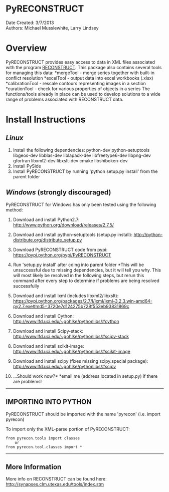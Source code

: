 PyRECONSTRUCT
=============
Date Created: 3/7/2013<br>
Authors: Michael Musslewhite, Larry Lindsey<br>

# Overview
PyRECONSTRUCT provides easy access to data in XML files associated with the program [RECONSTRUCT](http://synapses.clm.utexas.edu/tools/reconstruct/reconstruct.stm).
This package also contains several tools for managing this data:
*mergeTool - merge series together with built-in conflict resolution
*excelTool - output data into excel workbooks (.xlsx)
*calibrationTool - rescale contours representing images in a section
*curationTool - check for various properties of objects in a series
The functions/tools already in place can be used to develop solutions to a wide range of problems associated with RECONSTRUCT data.

# Install Instructions
*Linux*
---
1) Install the following dependencies:
    python-dev
    python-setuptools
    libgeos-dev
    libblas-dev
    liblapack-dev
    libfreetype6-dev
    libpng-dev
    gfortran
    libxml2-dev
    libxslt-dev
    cmake
    libshiboken-dev
2) Install PySide
3) Install PyRECONSTRUCT by running 'python setup.py install' from the parent folder

*Windows* (strongly discouraged)
---
PyRECONSTRUCT for Windows has only been tested using the following method:
1. Download and install Python2.7:
	http://www.python.org/download/releases/2.7.5/
2. Download and install python-setuptools (setup.py install):
	http://python-distribute.org/distribute_setup.py
3. Download PyRECONSTRUCT code from pypi:
	https://pypi.python.org/pypi/PyRECONSTRUCT
4. Run 'setup.py install' after cding into parent folder
	*This will be unsuccessful due to missing dependencies, but it will tell you why.
	 This will most likely be resolved in the following steps, but rerun this command after every step to determine if problems are being resolved successfully 

5. Download and install lxml (includes libxml2/libxslt):
	https://pypi.python.org/packages/2.7/l/lxml/lxml-3.2.3.win-amd64-py2.7.exe#md5=3720e7d124275b728f553eb93831869c
6. Download and install Cython:
	http://www.lfd.uci.edu/~gohlke/pythonlibs/#cython
7. Download and install Scipy-stack:
	http://www.lfd.uci.edu/~gohlke/pythonlibs/#scipy-stack
8. Download and install scikit-image:
	http://www.lfd.uci.edu/~gohlke/pythonlibs/#scikit-image
9. Download and install scipy (fixes missing scipy.special package):
	http://www.lfd.uci.edu/~gohlke/pythonlibs/#scipy
10. ...Should work now?*
	*email me (address located in setup.py) if there are problems!



---------------------------------------------------------------------------
IMPORTING INTO PYTHON
---------------------------------------------------------------------------
PyRECONSTRUCT should be imported with the name 'pyrecon' (i.e. import pyrecon)

To import only the XML-parse portion of PyRECONSTRUCT:
	
	from pyrecon.tools import classes
		or
	from pyrecon.tool.classes import * 



---------------------------------------------------------------------------
More Information
---------------------------------------------------------------------------

More info on RECONSTRUCT can be found here:
	http://synapses.clm.utexas.edu/tools/index.stm

